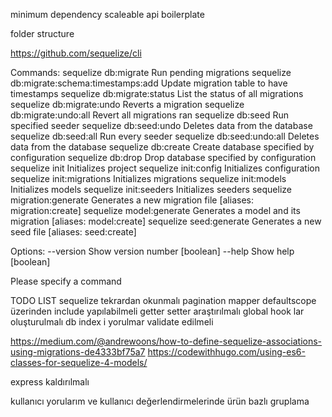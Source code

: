 minimum dependency
scaleable api boilerplate


folder structure


https://github.com/sequelize/cli

Commands:
  sequelize db:migrate                        Run pending migrations
  sequelize db:migrate:schema:timestamps:add  Update migration table to have timestamps
  sequelize db:migrate:status                 List the status of all migrations
  sequelize db:migrate:undo                   Reverts a migration
  sequelize db:migrate:undo:all               Revert all migrations ran
  sequelize db:seed                           Run specified seeder
  sequelize db:seed:undo                      Deletes data from the database
  sequelize db:seed:all                       Run every seeder
  sequelize db:seed:undo:all                  Deletes data from the database
  sequelize db:create                         Create database specified by configuration
  sequelize db:drop                           Drop database specified by configuration
  sequelize init                              Initializes project
  sequelize init:config                       Initializes configuration
  sequelize init:migrations                   Initializes migrations
  sequelize init:models                       Initializes models
  sequelize init:seeders                      Initializes seeders
  sequelize migration:generate                Generates a new migration file      [aliases: migration:create]
  sequelize model:generate                    Generates a model and its migration [aliases: model:create]
  sequelize seed:generate                     Generates a new seed file           [aliases: seed:create]

Options:
  --version  Show version number                                                  [boolean]
  --help     Show help                                                            [boolean]

Please specify a command


TODO LIST
sequelize tekrardan okunmalı
pagination mapper
defaultscope üzerinden include yapılabilmeli
getter setter araştırılmalı
global hook lar oluşturulmalı
db index i
yorulmar validate edilmeli

https://medium.com/@andrewoons/how-to-define-sequelize-associations-using-migrations-de4333bf75a7
https://codewithhugo.com/using-es6-classes-for-sequelize-4-models/

express kaldırılmalı

kullanıcı yorularım ve kullanıcı değerlendirmelerinde ürün bazlı gruplama



